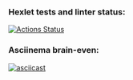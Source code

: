 ### Hexlet tests and linter status:
[![Actions Status](https://github.com/lancer147741/python-project-49/workflows/hexlet-check/badge.svg)](https://github.com/lancer147741/python-project-49/actions)
### Asciinema brain-even:
[![asciicast](https://asciinema.org/a/PepkTTkjwZMUb4DiE3HCZdcOM.svg)](https://asciinema.org/a/PepkTTkjwZMUb4DiE3HCZdcOM)
